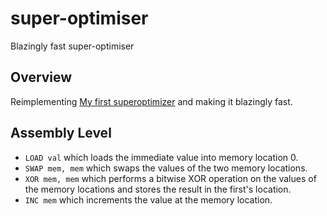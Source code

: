 # super-optimiser
Blazingly fast super-optimiser

## Overview
Reimplementing [My first superoptimizer](https://austinhenley.com/blog/superoptimizer.html) and making it blazingly fast.

## Assembly Level
- `LOAD val` which loads the immediate value into memory location 0.
- `SWAP mem, mem` which swaps the values of the two memory locations.
- `XOR mem, mem` which performs a bitwise XOR operation on the values of the memory locations and stores the result in the first's location.
- `INC mem` which increments the value at the memory location.